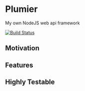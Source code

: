 # Plumier
My own NodeJS web api framework

[![Build Status](https://travis-ci.org/ktutnik/plumier.svg?branch=master)](https://travis-ci.org/ktutnik/plumier)

## Motivation


## Features

## Highly Testable
